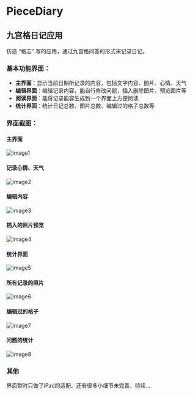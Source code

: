 # PieceDiary

## 九宫格日记应用

仿造 “格志” 写的应用，通过九宫格问答的形式来记录日记。

### 基本功能界面：

+	**主界面**：显示当前日期所记录的内容，包括文字内容、图片、心情、天气
+	**编辑界面**：编辑记录内容，能自行修改问题，插入删除图片，预览图片等
+	**阅读界面**：能将记录能容生成到一个界面上方便阅读
+	**统计界面**：统计日记总数、图片总数、编辑过的格子总数等

### 界面截图：

#### 主界面
![image1](./images/1.png)

#### 记录心情、天气
![image2](./images/2.png)

#### 编辑内容
![image3](./images/3.png)

#### 插入的照片预览
![image4](./images/4.png)

#### 统计界面
![image5](./images/5.png)

#### 所有记录的照片
![image6](./images/6.png)

#### 编辑过的格子
![image7](./images/7.png)

#### 问题的统计
![image8](./images/8.png)


### 其他

界面暂时只做了iPad的适配。还有很多小细节未完善，待续...
